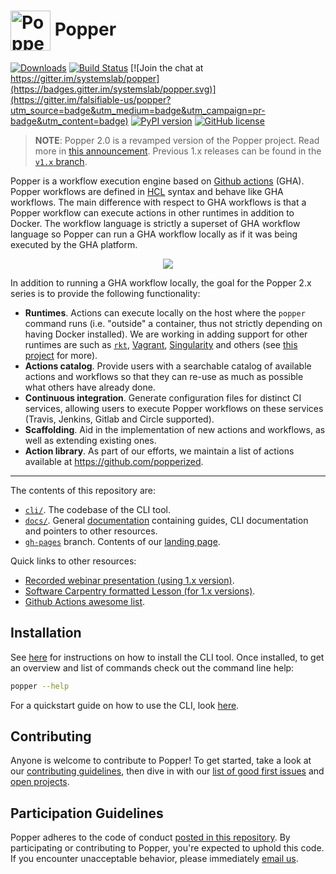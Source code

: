 # <img src="https://raw.githubusercontent.com/systemslab/popper/57f7a89bed6ff3e4d62ea2a5683ae28e3251931e/docs/figures/popper_logo_just_jug.png" width="64" valign="middle" alt="Popper"/> Popper

[![Downloads](https://pepy.tech/badge/popper)](https://pepy.tech/project/popper)
[![Build Status](https://travis-ci.org/systemslab/popper.svg?branch=master)](https://travis-ci.org/systemslab/popper)
[![Join the chat at https://gitter.im/systemslab/popper](https://badges.gitter.im/systemslab/popper.svg)](https://gitter.im/falsifiable-us/popper?utm_source=badge&utm_medium=badge&utm_campaign=pr-badge&utm_content=badge)
[![PyPI version](https://badge.fury.io/py/popper.svg)](https://badge.fury.io/py/popper)
[![GitHub license](https://img.shields.io/github/license/systemslab/popper.svg)](https://github.com/systemslab/popper/blob/master/LICENSE)

> **NOTE**: Popper 2.0 is a revamped version of the Popper project. 
> Read more in [this announcement](). Previous 1.x releases can be 
> found in the [`v1.x` 
> branch](https://github.com/systemslab/popper/tree/v1.x).

Popper is a workflow execution engine based on [Github 
actions](https://github.com/features/actions) (GHA). Popper workflows 
are defined in [HCL](https://github.com/hashicorp/hcl) syntax and 
behave like GHA workflows. The main difference with respect to GHA 
workflows is that a Popper workflow can execute actions in other 
runtimes in addition to Docker. The workflow language is strictly a 
superset of GHA workflow language so Popper can run a GHA workflow 
locally as if it was being executed by the GHA platform.

<p align="center">
  <img src="https://systemslab.github.io/popper/images/demo.svg">
</p>

In addition to running a GHA workflow locally, the goal for the Popper 
2.x series is to provide the following functionality:

  * **Runtimes**. Actions can execute locally on the host where the 
    `popper` command runs (i.e. "outside" a container, thus not 
    strictly depending on having Docker installed). We are working in 
    adding support for other runtimes are such as 
    [`rkt`](https://github.com/rkt/rkt), 
    [Vagrant](https://www.vagrantup.com/), 
    [Singularity](https://sylabs.io/) and others (see [this 
    project](https://github.com/systemslab/popper/projects/12) for 
    more).
  * **Actions catalog**. Provide users with a searchable catalog of 
    available actions and workflows so that they can re-use as much as 
    possible what others have already done.
  * **Continuous integration**. Generate configuration files for 
    distinct CI services, allowing users to execute Popper workflows 
    on these services (Travis, Jenkins, Gitlab and Circle supported).
  * **Scaffolding**. Aid in the implementation of new actions and 
    workflows, as well as extending existing ones.
  * **Action library**. As part of our efforts, we maintain a list of 
    actions available at <https://github.com/popperized>.

-----

The contents of this repository are:

  * [`cli/`](cli/). The codebase of the CLI tool.
  * [`docs/`](docs/). General 
    [documentation](http://popper.readthedocs.io/en/latest/) 
    containing guides, CLI documentation and pointers to other 
    resources.
  * [`gh-pages`](https://github.com/systemslab/popper/tree/gh-pages) 
    branch. Contents of our [landing page](http://falsifiable.us).

Quick links to other resources:

  * [Recorded webinar presentation (using 1.x 
    version)](https://youtu.be/tZcaV31FxUM).
  * [Software Carpentry formatted Lesson (for 1.x 
    versions)](https://popperized.github.io/swc-lesson/).
  * [Github Actions awesome 
    list](https://github.com/sdras/awesome-actions).

## Installation

See [here](cli/) for instructions on how to install the CLI tool. Once
installed, to get an overview and list of commands check out the
command line help:

```bash
popper --help
```

For a quickstart guide on how to use the CLI, look 
[here](https://popper.readthedocs.io/en/latest/sections/getting_started.html).

## Contributing

Anyone is welcome to contribute to Popper! To get started, take a look 
at our [contributing guidelines](CONTRIBUTING.md), then dive in with 
our [list of good first 
issues](https://github.com/systemslab/popper/issues?utf8=%E2%9C%93&q=is%3Aissue+label%3A%22good+first+issue%22+is%3Aopen) 
and [open projects](https://github.com/systemslab/popper/projects).

## Participation Guidelines

Popper adheres to the code of conduct [posted in this 
repository](CODE_OF_CONDUCT.md). By participating or contributing to 
Popper, you're expected to uphold this code. If you encounter 
unacceptable behavior, please immediately [email 
us](mailto:ivo@cs.ucsc.edu).
